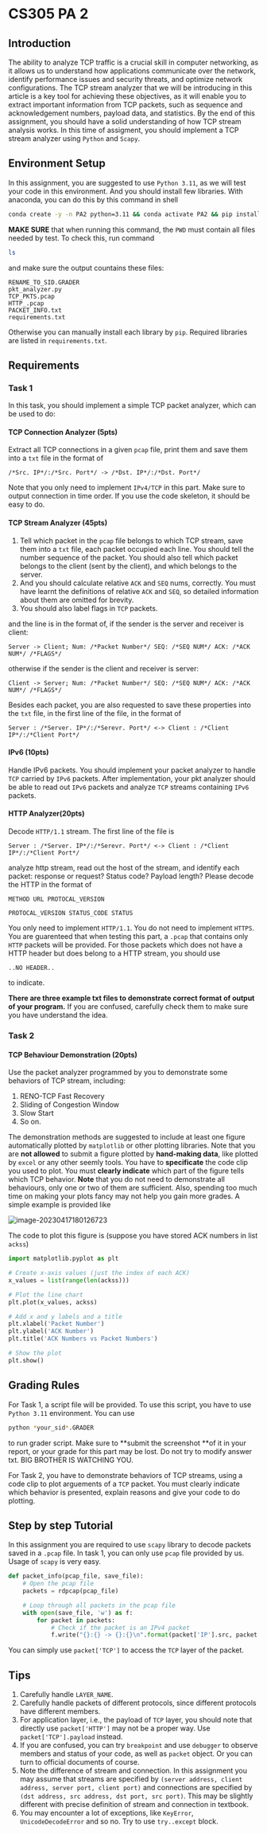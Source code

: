 # CS305 PA 2

## Introduction

The ability to analyze TCP traffic is a crucial skill in computer networking, as it allows us to understand how applications communicate over the network, identify performance issues and security threats, and optimize network configurations. The TCP stream analyzer that we will be introducing in this article is a key tool for achieving these objectives, as it will enable you to extract important information from TCP packets, such as sequence and acknowledgement numbers, payload data, and statistics. By the end of this assignment, you should have a solid understanding of how TCP stream analysis works. In this time of assigment, you should implement a TCP stream analyzer using `Python` and `Scapy`.

## Environment Setup

In this assignment, you are suggested to use `Python 3.11`, as we will test your code in this environment. And you should install few libraries. With anaconda, you can do this by this command in shell

```zsh
conda create -y -n PA2 python=3.11 && conda activate PA2 && pip install -r requirements.txt
```

**MAKE SURE** that when running this command, the `PWD` must contain all files needed by test. To check this, run command

```zsh
ls
```

and make sure the output countains these files:

```
RENAME_TO_SID.GRADER
pkt_analyzer.py
TCP_PKTS.pcap
HTTP_.pcap
PACKET_INFO.txt
requirements.txt
```

Otherwise you can manually install each library by `pip`. Required libraries are listed in `requirements.txt`.

## Requirements

### Task 1

In this task, you should implement a simple TCP packet analyzer, which can be used to do:

#### TCP Connection Analyzer (5pts)

Extract all TCP connections in a given `pcap` file, print them and save them into a `txt` file in the format of

```
/*Src. IP*/:/*Src. Port*/ -> /*Dst. IP*/:/*Dst. Port*/
```

Note that you only need to implement `IPv4/TCP` in this part. Make sure to output connection in time order. If you use the code skeleton, it should be easy to do.

#### TCP Stream Analyzer (45pts)

1. Tell which packet in the `pcap` file belongs to which TCP stream, save them into a `txt` file, each packet occupied each line. You should tell the number sequence of the packet. You should also tell which packet belongs to the client (sent by the client), and which belongs to the server.
2. And you should calculate relative `ACK` and `SEQ` nums, correctly. You must have learnt the definitions of relative `ACK` and `SEQ`, so detailed information about them are omitted for brevity.
3. You should also label flags in `TCP` packets.

and the line is in the format of, if the sender is the server and receiver is client:

```
Server -> Client; Num: /*Packet Number*/ SEQ: /*SEQ NUM*/ ACK: /*ACK NUM*/ /*FLAGS*/
```

otherwise if the sender is the client and receiver is server:

```
Client -> Server; Num: /*Packet Number*/ SEQ: /*SEQ NUM*/ ACK: /*ACK NUM*/ /*FLAGS*/
```

Besides each packet, you are also requested to save these properties into the `txt` file, in the first line of the file, in the format of

```
Server : /*Server. IP*/:/*Serevr. Port*/ <-> Client : /*Client IP*/:/*Client Port*/
```

#### IPv6 (10pts) 

Handle IPv6 packets. You should implement your packet analyzer to handle `TCP` carried by `IPv6` packets. After implementation, your pkt analyzer should be able to read out `IPv6` packets and analyze `TCP` streams containing `IPv6` packets.

#### HTTP Analyzer(20pts) 

Decode `HTTP/1.1` stream. The first line of the file is

```
Server : /*Server. IP*/:/*Serevr. Port*/ <-> Client : /*Client IP*/:/*Client Port*/
```

analyze http stream, read out the host of the stream, and identify each packet: response or request? Status code? Payload length? Please decode the HTTP in the format of

```
METHOD URL PROTOCAL_VERSION
```

```
PROTOCAL_VERSION STATUS_CODE STATUS
```

You only need to implement `HTTP/1.1`. You do not need to implement `HTTPS`. You are guarenteed that when testing this part, a `.pcap` that contains only `HTTP` packets will be provided. For those packets which does not have a HTTP header but does belong to  a HTTP stream, you should use

```
..NO HEADER..
```

to indicate.

**There are three example txt files to demonstrate correct format of output of your program.** If you are confused, carefully check them to make sure you have understand the idea.

### Task 2

#### TCP Behaviour Demonstration (20pts)

Use the packet analyzer programmed by you to demonstrate some behaviors of TCP stream, including:

1. RENO-TCP Fast Recovery
2. Sliding of Congestion Window
3. Slow Start
4. So on.

The demonstration methods are suggested to include at least one figure automatically plotted by `matplotlib` or other plotting libraries. Note that you are **not allowed** to submit a figure plotted by **hand-making data**, like plotted by `excel` or any other seemly tools. You have to **specificate** the code clip you used to plot. You must **clearly indicate** which part of the figure tells which TCP behavior. **Note** that you do not need to demonstrate all behaviours, only one or two of them are sufficient. Also, spending too much time on making your plots fancy may not help you gain more grades. A simple example is provided like

![image-20230417180126723](README.assets/image-20230417180126723-1725688.png)

The code to plot this figure is (suppose you have stored ACK numbers in list `ackss`)

```python
import matplotlib.pyplot as plt

# Create x-axis values (just the index of each ACK)
x_values = list(range(len(ackss)))

# Plot the line chart
plt.plot(x_values, ackss)

# Add x and y labels and a title
plt.xlabel('Packet Number')
plt.ylabel('ACK Number')
plt.title('ACK Numbers vs Packet Numbers')

# Show the plot
plt.show()
```

## Grading Rules

For Task 1, a script file will be provided. To use this script, you have to use `Python 3.11` environment. You can use

```zsh
python *your_sid*.GRADER
```

to run grader script. Make sure to **submit the screenshot **of it in your report, or your grade for this part may be lost. Do not try to modify answer txt. BIG BROTHER IS WATCHING YOU.

For Task 2, you have to demonstrate behaviors of TCP streams, using a code clip to plot arguements of a `TCP` packet. You must clearly indicate which behavior is presented, explain reasons and give your code to do plotting.

## Step by step Tutorial

In this assignment you are required to use `scapy` library to decode packets saved in a `.pcap` file. In task 1, you can only use `pcap` file provided by us. Usage of `scapy` is very easy.

```python
def packet_info(pcap_file, save_file):
    # Open the pcap file
    packets = rdpcap(pcap_file)

    # Loop through all packets in the pcap file
    with open(save_file, 'w') as f:
        for packet in packets:
            # Check if the packet is an IPv4 packet
            f.write("{}:{} -> {}:{}\n".format(packet['IP'].src, packet['TCP'].sport, packet['IP'].dst,packet['TCP'].dport))
```

You can simply use `packet['TCP']` to access the `TCP` layer of the packet.

## Tips

1. Carefully handle `LAYER_NAME`.
2. Carefully handle packets of different protocols, since different protocols have different members.
3. For application layer, i.e., the payload of `TCP` layer, you should note that directly use `packet['HTTP']` may not be a proper way. Use `packet['TCP'].payload` instead.
4. If you are confused, you can try `breakpoint` and use `debugger` to observe members and status of your code, as well as `packet` object. Or you can turn to official documents of course.
5. Note the difference of stream and connection. In this assignment you may assume that streams are specified by `(server address, client address, server port, client port)` and connections are specified by `(dst address, src address, dst port, src port)`. This may be slightly different with precise definition of stream and connection in textbook.
6. You may encounter a lot of exceptions, like `KeyError`, `UnicodeDecodeError`  and so no. Try to use `try..except` block.
